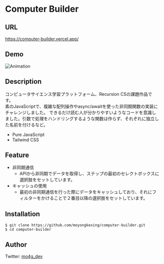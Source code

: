 # Computer Builder
## URL
https://computer-builder.vercel.app/

## Demo
![Animation](https://user-images.githubusercontent.com/77483402/119206603-8ca01080-bad6-11eb-9480-19ec4e4c57a1.gif)

## Description
コンピュータサイエンス学習プラットフォーム、Recursion CSの課題作品です。  
素のJavaScriptで、複雑な配列操作やasync/awaitを使った非同期関数の実装にチャレンジしました。
できるだけ読む人が分かりやすいようなコードを意識しました。引数で処理をハンドリングするような関数は作らず、それぞれに独立した名前を付けるなど。

- Pure JavaScript
- Tailwind CSS

## Feature
- 非同期通信
  - APIから非同期でデータを取得し、ステップの最初のセレクトボックスに選択肢をセットしています。
- キャッシュの使用
  - 最初の非同期通信を行った際にデータをキャッシュしており、それにフィルターをかけることで２番目以降の選択肢をセットしています。
  
## Installation
```
$ git clone https://github.com/moyongkexing/computer-builder.git
$ cd computer-builder
```

## Author
Twitter: [mo4g_dev](https://twitter.com/mo4g_dev)
